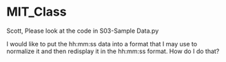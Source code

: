 # MIT_Class

Scott, Please look at the code in S03-Sample Data.py

I would like to put the hh:mm:ss data into a format that I may use to normalize it and then redisplay it in the hh:mm:ss format.  How do I do that?

